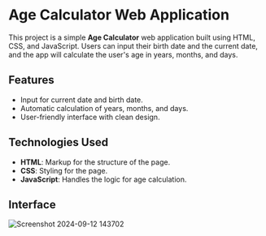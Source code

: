 # Age Calculator Web Application

This project is a simple **Age Calculator** web application built using HTML, CSS, and JavaScript. Users can input their birth date and the current date, and the app will calculate the user's age in years, months, and days.

## Features

- Input for current date and birth date.
- Automatic calculation of years, months, and days.
- User-friendly interface with clean design.

## Technologies Used

- **HTML**: Markup for the structure of the page.
- **CSS**: Styling for the page.
- **JavaScript**: Handles the logic for age calculation.

## Interface

![Screenshot 2024-09-12 143702](https://github.com/user-attachments/assets/c680bf30-dcb7-4f27-965f-430665d1b9b9)


